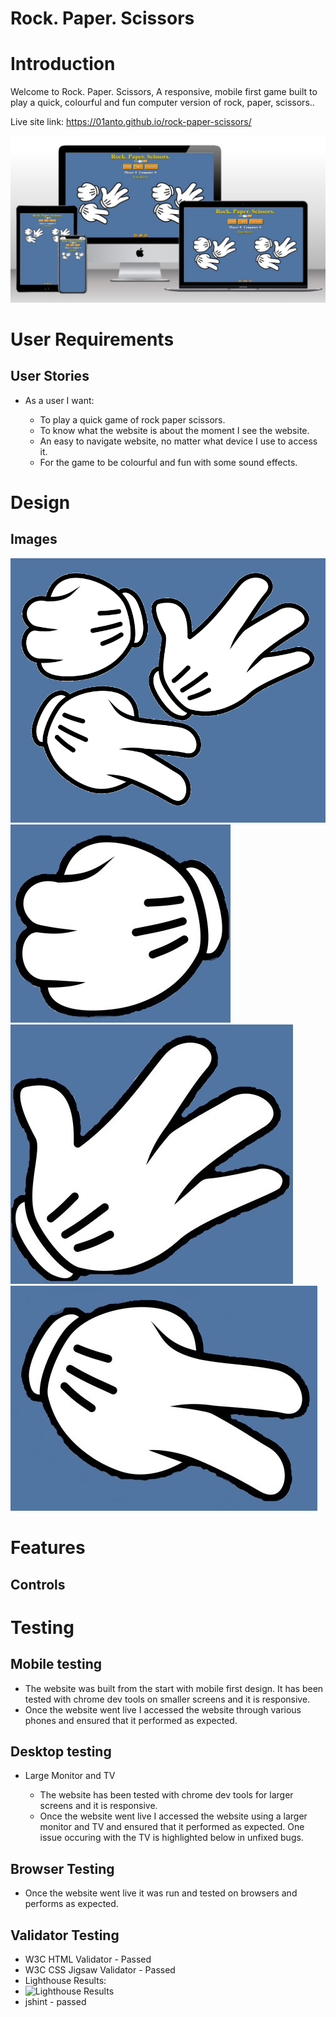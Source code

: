 # Rock. Paper. Scissors

# Introduction
Welcome to Rock. Paper. Scissors, A responsive, mobile first game built to play a quick, colourful and fun computer version of rock, paper, scissors..

Live site link: https://01anto.github.io/rock-paper-scissors/

![Rock. Paper. Scissors techsini mockup](readme-extras/techsini-pp2.jpg)

# User Requirements

  ## User Stories

  - As a user I want:

    - To play a quick game of rock paper scissors.
    - To know what the website is about the moment I see the website.
    - An easy to navigate website, no matter what device I use to access it.
    - For the game to be colourful and fun with some sound effects.

# Design

  ## Images
  ![rock paper scissors](readme-extras/rock-paper-scissors.png)
  ![rock](readme-extras/rock.jpg)
  ![paper](readme-extras/paper.jpg)
  ![scissors](readme-extras/scissors.jpg)

  # Features

  ## Controls

  # Testing

  ## Mobile testing

   - The website was built from the start with mobile first design. It has been tested with
     chrome dev tools on smaller screens and it is responsive.
   - Once the website went live I accessed the website through various phones and ensured
     that it performed as expected.

  ## Desktop testing

 - Large Monitor and TV

   - The website has been tested with chrome dev tools for larger screens and it is
     responsive.
   - Once the website went live I accessed the website using a larger monitor and TV and
     ensured that it performed as expected. One issue occuring with the TV is highlighted below in unfixed bugs.

  ## Browser Testing

   - Once the website went live it was run and tested on browsers and performs
     as expected.

  ## Validator Testing

   - W3C HTML Validator - Passed
   - W3C CSS Jigsaw Validator - Passed
   - Lighthouse Results:
   - ![Lighthouse Results]()
   - jshint - passed






